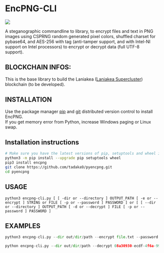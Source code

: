 # EncPNG-CLI

<img src="https://travis-ci.com/tadaka9/pyencpng.svg?branch=master"></a>

A steganographic commandline to library, to encrypt files and text in PNG images using CSPRNG random generated pixel colors, shuffled charset for pybase64, and AES-256 with tag (anti-tamper support, and with Intel-NI support on Intel processors) to encrypt or decrypt data (full UTF-8 support).

## BLOCKCHAIN INFOS:

This is the base library to build the Laniakea ([Laniakea Supercluster](https://en.wikipedia.org/wiki/Laniakea_Supercluster)) blockchain (to be developed).

## INSTALLATION

Use the package manager [pip](https://pip.pypa.io/en/stable/) and [git](https://git-scm.com/) distributed version control to install EncPNG.
<br>If you get memory error from Python, increase Windows paging or Linux swap.<br>
## Installation instructions

```bash
# Make sure you have the latest versions of pip, setuptools and wheel installed
python3 -m pip install --upgrade pip setuptools wheel
pip3 install encpng
git clone https://github.com/tadaka9/pyencpng.git
cd pyencpng
```
## USAGE
```
python3 encpng-cli.py [ [ -dir or --directory ] OUTPUT_PATH [ -e or --encrypt ] STRING or FILE [ -p or --password ] PASSWORD ] or [ [ --dir or --directory ] OUTPUT_PATH [ -d or --decrypt ] FILE [ -p or --password ] PASSWORD ]
```
## EXAMPLES
```python
python3 encpng-cli.py --dir out/dir/path --encrypt file.txt --password Password1 23!"£
```
```python
python encpng-cli.py --dir out/dir/path --decrypt 08a30930-ecdf-4f6a-9978-c274093d63e1.png --password Password1 23!"£
```
